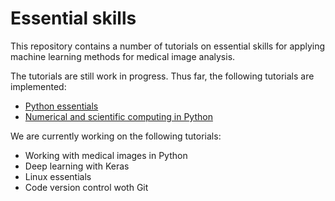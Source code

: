 # Essential skills

This repository contains a number of tutorials on essential skills for applying machine learning methods for medical image analysis.

The tutorials are still work in progress. Thus far, the following tutorials are implemented:
* [Python essentials](python-essentials.md)
* [Numerical and scientific computing in Python](scientific-computing.md)

We are currently working on the following tutorials:
* Working with medical images in Python
* Deep learning with Keras
* Linux essentials
* Code version control woth Git
